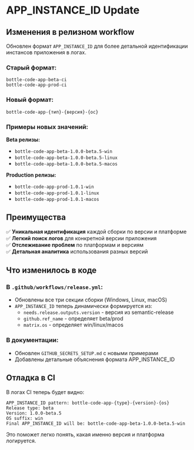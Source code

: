 # APP_INSTANCE_ID Update

## Изменения в релизном workflow

Обновлен формат `APP_INSTANCE_ID` для более детальной идентификации инстансов приложения в логах.

### Старый формат:

```
bottle-code-app-beta-ci
bottle-code-app-prod-ci
```

### Новый формат:

```
bottle-code-app-{тип}-{версия}-{ос}
```

### Примеры новых значений:

**Beta релизы:**

- `bottle-code-app-beta-1.0.0-beta.5-win`
- `bottle-code-app-beta-1.0.0-beta.5-linux`
- `bottle-code-app-beta-1.0.0-beta.5-macos`

**Production релизы:**

- `bottle-code-app-prod-1.0.1-win`
- `bottle-code-app-prod-1.0.1-linux`
- `bottle-code-app-prod-1.0.1-macos`

## Преимущества

✅ **Уникальная идентификация** каждой сборки по версии и платформе  
✅ **Легкий поиск логов** для конкретной версии приложения  
✅ **Отслеживание проблем** по платформам и версиям  
✅ **Детальная аналитика** использования разных версий

## Что изменилось в коде

### В `.github/workflows/release.yml`:

- Обновлены все три секции сборки (Windows, Linux, macOS)
- `APP_INSTANCE_ID` теперь динамически формируется из:
  - `needs.release.outputs.version` - версия из semantic-release
  - `github.ref_name` - определяет beta/prod
  - `matrix.os` - определяет win/linux/macos

### В документации:

- Обновлен `GITHUB_SECRETS_SETUP.md` с новыми примерами
- Добавлены детальные объяснения формата APP_INSTANCE_ID

## Отладка в CI

В логах CI теперь будет видно:

```
APP_INSTANCE_ID pattern: bottle-code-app-{type}-{version}-{os}
Release type: beta
Version: 1.0.0-beta.5
OS suffix: win
Final APP_INSTANCE_ID will be: bottle-code-app-beta-1.0.0-beta.5-win
```

Это поможет легко понять, какая именно версия и платформа логируется.
